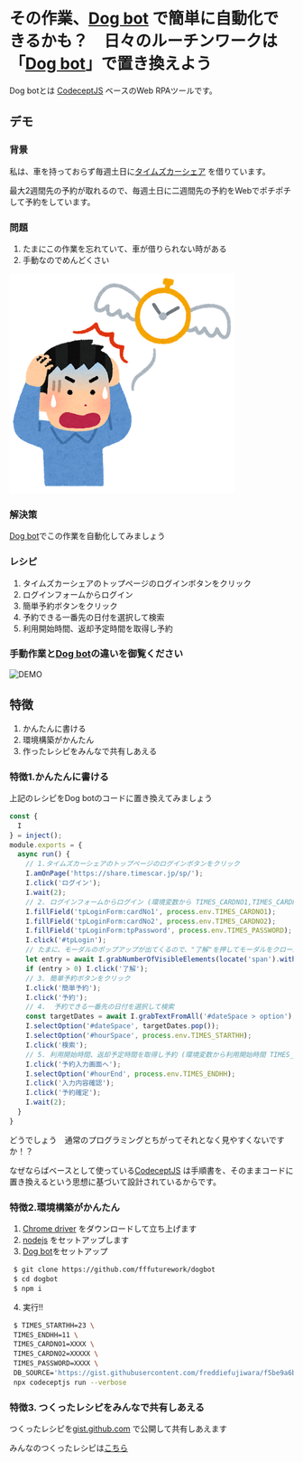 # その作業、[Dog bot](https://github.com/fffuturework/dogbot) で簡単に自動化できるかも？　日々のルーチンワークは「[Dog bot](https://github.com/fffuturework/dogbot)」で置き換えよう

Dog botとは [CodeceptJS](https://codecept.io/) ベースのWeb RPAツールです。

## デモ
### 背景
私は、車を持っておらず毎週土日に[タイムズカーシェア](https://share.timescar.jp/) を借りています。

最大2週間先の予約が取れるので、毎週土日に二週間先の予約をWebでポチポチして予約をしています。

### 問題
1. たまにこの作業を忘れていて、車が借りられない時がある
2. 手動なのでめんどくさい

![JIKAN_TOBU_MAN](./images/jikan_tobu_man.png)


### 解決策
[Dog bot](https://github.com/fffuturework/dogbot)でこの作業を自動化してみましょう

### レシピ
1. タイムズカーシェアのトップページのログインボタンをクリック
2. ログインフォームからログイン
3. 簡単予約ボタンをクリック
4. 予約できる一番先の日付を選択して検索
5. 利用開始時間、返却予定時間を取得し予約

### 手動作業と[Dog bot](https://github.com/dogbot)の違いを御覧ください

![DEMO](./images/demo.gif)


## 特徴
1. かんたんに書ける
2. 環境構築がかんたん
3. 作ったレシピをみんなで共有しあえる

### 特徴1.かんたんに書ける

上記のレシピをDog botのコードに置き換えてみましょう

```JavaScript
const {
  I
} = inject();
module.exports = {
  async run() {
    // 1.タイムズカーシェアのトップページのログインボタンをクリック
    I.amOnPage('https://share.timescar.jp/sp/');
    I.click('ログイン');
    I.wait(2);
    // 2. ログインフォームからログイン (環境変数から TIMES_CARDNO1,TIMES_CARDNO2, TIMES_PASSWORD を取得しています)
    I.fillField('tpLoginForm:cardNo1', process.env.TIMES_CARDNO1);
    I.fillField('tpLoginForm:cardNo2', process.env.TIMES_CARDNO2);
    I.fillField('tpLoginForm:tpPassword', process.env.TIMES_PASSWORD);
    I.click('#tpLogin');
    // たまに、モーダルのポップアップが出てくるので、"了解"を押してモーダルをクローズします
    let entry = await I.grabNumberOfVisibleElements(locate('span').withText('了解'));
    if (entry > 0) I.click('了解');
    // 3. 簡単予約ボタンをクリック
    I.click('簡単予約');
    I.click('予約');
    // 4.  予約できる一番先の日付を選択して検索
    const targetDates = await I.grabTextFromAll('#dateSpace > option');
    I.selectOption('#dateSpace', targetDates.pop());
    I.selectOption('#hourSpace', process.env.TIMES_STARTHH);
    I.click('検索');
    // 5. 利用開始時間、返却予定時間を取得し予約 (環境変数から利用開始時間 TIMES_STARTHH 、返却予定時間 TIMES_ENDHH を取得しています)
    I.click('予約入力画面へ');
    I.selectOption('#hourEnd', process.env.TIMES_ENDHH);
    I.click('入力内容確認');
    I.click('予約確定');
    I.wait(2);
  }
}
```

どうでしょう　通常のプログラミングとちがってそれとなく見やすくないですか！？

なぜならばベースとして使っている[CodeceptJS](https://codecept.io/) は手順書を、そのままコードに置き換えるという思想に基づいて設計されているからです。

### 特徴2.環境構築がかんたん

1. [Chrome driver](https://chromedriver.chromium.org/downloads) をダウンロードして立ち上げます
2. [nodejs](https://nodejs.org/ja/download/) をセットアップします
3. [Dog bot](https://github.com/fffuturework/dogbot)をセットアップ

```bash
 $ git clone https://github.com/fffuturework/dogbot
 $ cd dogbot
 $ npm i
```
4. 実行!!

```bash
 $ TIMES_STARTHH=23 \
 TIMES_ENDHH=11 \
 TIMES_CARDNO1=XXXX \
 TIMES_CARDNO2=XXXXX \
 TIMES_PASSWORD=XXXX \
 DB_SOURCE='https://gist.githubusercontent.com/freddiefujiwara/f5be9a6b62f123b2c2734ecdf94bd8a4/raw/c207f5c05306e35caf70184c66d0bb933746738e/dogbot-times-holiday-booking.js' \
 npx codeceptjs run --verbose
```

### 特徴3. つくったレシピをみんなで共有しあえる

つくったレシピを[gist.github.com](https://gist.github.com) で公開して共有しあえます

みんなのつくったレシピは[こちら](https://gist.github.com/search?l=JavaScript&o=desc&q=dogbot&s=updated)

